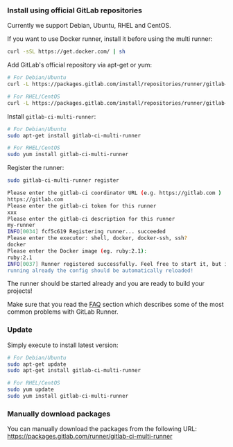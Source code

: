 ### Install using official GitLab repositories

Currently we support Debian, Ubuntu, RHEL and CentOS.

If you want to use Docker runner, install it before using the multi runner:

```bash
curl -sSL https://get.docker.com/ | sh
```

Add GitLab's official repository via apt-get or yum:

```bash
# For Debian/Ubuntu
curl -L https://packages.gitlab.com/install/repositories/runner/gitlab-ci-multi-runner/script.deb.sh | sudo bash

# For RHEL/CentOS
curl -L https://packages.gitlab.com/install/repositories/runner/gitlab-ci-multi-runner/script.rpm.sh | sudo bash
```

Install `gitlab-ci-multi-runner`:

```bash
# For Debian/Ubuntu
sudo apt-get install gitlab-ci-multi-runner

# For RHEL/CentOS
sudo yum install gitlab-ci-multi-runner
```

Register the runner:

```bash
sudo gitlab-ci-multi-runner register

Please enter the gitlab-ci coordinator URL (e.g. https://gitlab.com )
https://gitlab.com
Please enter the gitlab-ci token for this runner
xxx
Please enter the gitlab-ci description for this runner
my-runner
INFO[0034] fcf5c619 Registering runner... succeeded
Please enter the executor: shell, docker, docker-ssh, ssh?
docker
Please enter the Docker image (eg. ruby:2.1):
ruby:2.1
INFO[0037] Runner registered successfully. Feel free to start it, but if it's
running already the config should be automatically reloaded!
```

The runner should be started already and you are ready to build your projects!

Make sure that you read the [FAQ](../faq/README.md) section which describes
some of the most common problems with GitLab Runner.

### Update

Simply execute to install latest version:

```bash
# For Debian/Ubuntu
sudo apt-get update
sudo apt-get install gitlab-ci-multi-runner

# For RHEL/CentOS
sudo yum update
sudo yum install gitlab-ci-multi-runner
```

### Manually download packages
You can manually download the packages from the following URL: https://packages.gitlab.com/runner/gitlab-ci-multi-runner